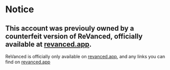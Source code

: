 # Notice

## This account was previouly owned by a counterfeit version of ReVanced, officially available at [revanced.app](https://revanced.app).
ReVanced is officially only available on [revanced.app](https://revanced.app), and any links you can find on [revanced.app](https://revanced.app)
